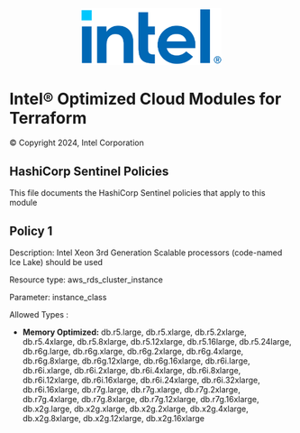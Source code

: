 <p align="center">
  <img src="./images/logo-classicblue-800px.png" alt="Intel Logo" width="250"/>
</p>  

# Intel® Optimized Cloud Modules for Terraform

© Copyright 2024, Intel Corporation

## HashiCorp Sentinel Policies

This file documents the HashiCorp Sentinel policies that apply to this module

## Policy 1

Description: Intel Xeon 3rd Generation Scalable processors (code-named Ice Lake) should be used

Resource type:  aws_rds_cluster_instance

Parameter: instance_class

Allowed Types :  

- **Memory Optimized:** db.r5.large, db.r5.xlarge, db.r5.2xlarge, db.r5.4xlarge, db.r5.8xlarge, db.r5.12xlarge, db.r5.16large, db.r5.24large, db.r6g.large, db.r6g.xlarge, db.r6g.2xlarge, db.r6g.4xlarge, db.r6g.8xlarge, db.r6g.12xlarge, db.r6g.16xlarge, db.r6i.large, db.r6i.xlarge, db.r6i.2xlarge, db.r6i.4xlarge, db.r6i.8xlarge, db.r6i.12xlarge, db.r6i.16xlarge, db.r6i.24xlarge, db.r6i.32xlarge, db.r6i.16xlarge, db.r7g.large, db.r7g.xlarge, db.r7g.2xlarge, db.r7g.4xlarge, db.r7g.8xlarge, db.r7g.12xlarge, db.r7g.16xlarge, db.x2g.large, db.x2g.xlarge, db.x2g.2xlarge, db.x2g.4xlarge, db.x2g.8xlarge, db.x2g.12xlarge, db.x2g.16xlarge